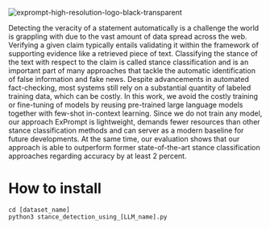 ![exprompt-high-resolution-logo-black-transparent](https://github.com/user-attachments/assets/236166c4-b1c2-40a1-b611-450d11f5891b)



Detecting the veracity of a statement automatically is a challenge the world is grappling with due to the vast amount of data spread across the web. Verifying a given claim typically entails validating it within the framework of supporting evidence like a retrieved piece of text. Classifying the stance of the text with respect to the claim is called stance classification and is an important part of many approaches that tackle the automatic identification of false information and fake news. Despite advancements in automated fact-checking, most systems still rely on a substantial quantity of labeled training data, which can be costly. In this work, we avoid the costly training or fine-tuning of models by reusing pre-trained large language models together with few-shot in-context learning. Since we do not train any model, our approach ExPrompt is lightweight,
demands fewer resources than other stance classification methods and can server as a modern baseline for future developments. At the same time, our evaluation shows that our approach is able to outperform former state-of-the-art stance classification approaches regarding accuracy by at least 2 percent.

# How to install

```
cd [dataset_name]
python3 stance_detection_using_[LLM_name].py

```

